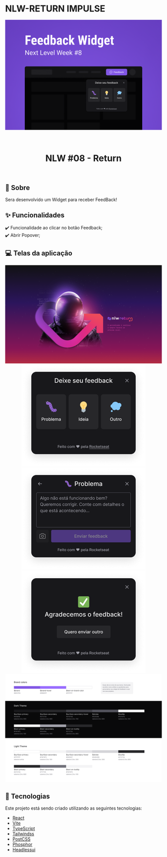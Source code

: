 # NLW-RETURN IMPULSE

<div align="center" id="top">
  <img src="./.github/capa.png" alt="Walpaper" />

  &#xa0;

  <!-- <a href="https://NLW8.0---web.netlify.app">Demo</a> -->
</div>

<h1 align="center">NLW #08 - Return</h1>


<br>

## :dart: Sobre ##

Sera desenvolvido um Widget para receber FeedBack!

## :sparkles: Funcionalidades ##

:heavy_check_mark: Funcionalidade ao clicar no botão Feedback;\
:heavy_check_mark: Abrir Popover;

## 💻 Telas da aplicação

<div align="center">
  <img src="./.github/nlw.png" alt="Capa" />
  <img src="./.github/feedback-widget.png" alt="Widget Button" />
  <img src="./.github/feedback-widget-b.png" alt="Widget Mensagem" />
  <img src="./.github/feedback-widget-success.png" alt="Widget Sucesso" />

  <img src="./.github/color-options.png" alt="Opções de cores" />

  </div>

## :rocket: Tecnologias ##

Este projeto está sendo criado utilizando as seguintes tecnologias:

- [React](https://pt-br.reactjs.org/)
- [Vite](https://vitejs.dev/)
- [TypeScript](https://www.typescriptlang.org/)
- [Tailwindss](https://tailwindcss.com/)
- [PostCSS](https://postcss.org/)
- [Phosphor](https://phosphoricons.com/)
- [Headlessui](https://headlessui.dev/)